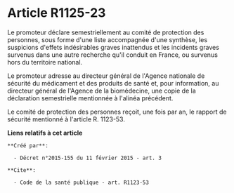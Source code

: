 # Article R1125-23

Le promoteur déclare semestriellement au comité de protection des personnes, sous forme d'une liste accompagnée d'une
synthèse, les suspicions d'effets indésirables graves inattendus et les incidents graves survenus dans une autre recherche
qu'il conduit en France, ou survenus hors du territoire national. 

Le promoteur adresse au directeur général de l'Agence nationale de sécurité du médicament et des produits de santé et, pour
information, au directeur général de l'Agence de la biomédecine, une copie de la déclaration semestrielle mentionnée à
l'alinéa précédent. 

Le comité de protection des personnes reçoit, une fois par an, le rapport de sécurité mentionné à l'article R. 1123-53.

**Liens relatifs à cet article**

	**Créé par**:

	  - Décret n°2015-155 du 11 février 2015 - art. 3

	**Cite**:

	  - Code de la santé publique - art. R1123-53
